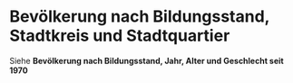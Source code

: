 # Bevölkerung nach Bildungsstand, Stadtkreis und Stadtquartier 

Siehe **Bevölkerung nach Bildungsstand, Jahr, Alter und Geschlecht seit 1970**

